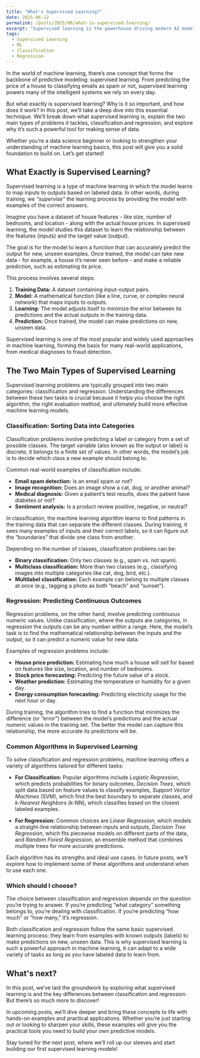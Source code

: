 ```yaml
---
title: "What's Supervised Learning?"
date: 2025-06-12
permalink: /posts/2025/06/what-is-supervised-learning/
excerpt: "Supervised learning is the powerhouse driving modern AI models — but what exactly is it, and how does it turn data into decisions? In this post, we’ll reveal the difference between classification and regression, and show you how these techniques fuel everything from spam filters to stock predictions! Dive in and learn how to make your data work for you!"
tags:
  - Supervised Learning
  - ML
  - Classification
  - Regression
---
```


In the world of machine learning, there’s one concept that forms the backbone of predictive modeling: supervised learning. From predicting the price of a house to classifying emails as spam or not, supervised learning powers many of the intelligent systems we rely on every day.

But what exactly is supervised learning? Why is it so important, and how does it work? In this post, we’ll take a deep dive into this essential technique. We’ll break down what supervised learning is, explain the two main types of problems it tackles, classification and regression, and explore why it’s such a powerful tool for making sense of data.

Whether you’re a data science beginner or looking to strengthen your understanding of machine learning basics, this post will give you a solid foundation to build on. Let’s get started!

## What Exactly is Supervised Learning?

Supervised learning is a type of machine learning in which the model learns to map inputs to outputs based on labeled data. In other words, during training, we *“supervise”* the learning process by providing the model with examples of the correct answers.

Imagine you have a dataset of house features - like size, number of bedrooms, and location - along with the actual house prices. In supervised learning, the model studies this dataset to learn the relationship between the features (inputs) and the target value (output).

The goal is for the model to learn a function that can accurately predict the output for new, unseen examples. Once trained, the model can take new data - for example, a house it’s never seen before - and make a reliable prediction, such as estimating its price.

This process involves several steps:
1. **Training Data:** A dataset containing input-output pairs.
2. **Model:** A mathematical function (like a line, curve, or complex neural network) that maps inputs to outputs.
3. **Learning:** The model adjusts itself to minimize the error between its predictions and the actual outputs in the training data.
4. **Prediction:** Once trained, the model can make predictions on new, unseen data.

Supervised learning is one of the most popular and widely used approaches in machine learning, forming the basis for many real-world applications, from medical diagnoses to fraud detection.


## The Two Main Types of Supervised Learning

Supervised learning problems are typically grouped into two main categories: classification and regression. Understanding the differences between these two tasks is crucial because it helps you choose the right algorithm, the right evaluation method, and ultimately build more effective machine learning models.


### Classification: Sorting Data into Categories

Classification problems involve predicting a label or category from a set of possible classes. The target variable (also known as the output or label) is discrete, it belongs to a finite set of values. In other words, the model’s job is to decide which class a new example should belong to.

Common real-world examples of classification include:

- **Email spam detection:** Is an email spam or not?
- **Image recognition:** Does an image show a cat, dog, or another animal?
- **Medical diagnosis:** Given a patient’s test results, does the patient have diabetes or not?
- **Sentiment analysis:** Is a product review positive, negative, or neutral?

In classification, the machine learning algorithm learns to find patterns in the training data that can separate the different classes. During training, it sees many examples of inputs and their correct labels, so it can figure out the “boundaries” that divide one class from another.

Depending on the number of classes, classification problems can be:
- **Binary classification:** Only two classes (e.g., spam vs. not spam).
- **Multiclass classification:** More than two classes (e.g., classifying images into multiple categories like cat, dog, bird, etc.).
- **Multilabel classification:** Each example can belong to multiple classes at once (e.g., tagging a photo as both “beach” and “sunset”).


### Regression: Predicting Continuous Outcomes

Regression problems, on the other hand, involve predicting continuous numeric values. Unlike classification, where the outputs are categories, in regression the outputs can be any number within a range. Here, the model’s task is to find the mathematical relationship between the inputs and the output, so it can predict a numeric value for new data.

Examples of regression problems include:

- **House price prediction:** Estimating how much a house will sell for based on features like size, location, and number of bedrooms.
- **Stock price forecasting:** Predicting the future value of a stock.
- **Weather prediction:** Estimating the temperature or humidity for a given day.
- **Energy consumption forecasting:** Predicting electricity usage for the next hour or day.

During training, the algorithm tries to find a function that minimizes the difference (or “error”) between the model’s predictions and the actual numeric values in the training set. The better the model can capture this relationship, the more accurate its predictions will be.

### Common Algorithms in Supervised Learning
To solve classification and regression problems, machine learning offers a variety of algorithms tailored for different tasks:

- **For Classification:** Popular algorithms include *Logistic Regression*, which predicts probabilities for binary outcomes, *Decision Trees*, which split data based on feature values to classify examples, *Support Vector Machines* (SVM), which find the best boundary to separate classes, and *k-Nearest Neighbors* (k-NN), which classifies based on the closest labeled examples.

- **For Regression:** Common choices are *Linear Regression*, which models a straight-line relationship between inputs and outputs, *Decision Tree Regression*, which fits piecewise models on different parts of the data, and *Random Forest Regression*, an ensemble method that combines multiple trees for more accurate predictions.

Each algorithm has its strengths and ideal use cases. In future posts, we’ll explore how to implement some of these algorithms and understand when to use each one.

### Which should I choose?

The choice between classification and regression depends on the question you’re trying to answer. If you’re predicting “what category” something belongs to, you’re dealing with classification. If you’re predicting “how much” or “how many,” it’s regression.

Both classification and regression follow the same basic supervised learning process: they learn from examples with known outputs (labels) to make predictions on new, unseen data. This is why supervised learning is such a powerful approach in machine learning, it can adapt to a wide variety of tasks as long as you have labeled data to learn from.

## What's next?

In this post, we’ve laid the groundwork by exploring what supervised learning is and the key differences between classification and regression. But there’s so much more to discover!

In upcoming posts, we’ll dive deeper and bring these concepts to life with hands-on examples and practical applications. Whether you’re just starting out or looking to sharpen your skills, these examples will give you the practical tools you need to build your own predictive models.

Stay tuned for the next post, where we’ll roll up our sleeves and start building our first supervised learning models!
